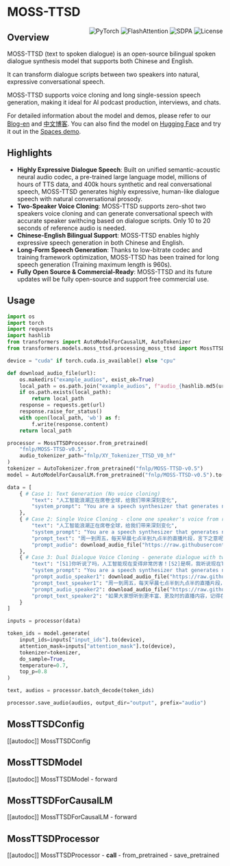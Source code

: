 
<!--Copyright 2025 OpenMOSS and The HuggingFace Team. All rights reserved.
Licensed under the Apache License, Version 2.0 (the "License");
http://www.apache.org/licenses/LICENSE-2.0
-->


# MOSS-TTSD

<div style="float: right;">
<div class="flex flex-wrap space-x-1">
<img alt="PyTorch" src="https://img.shields.io/badge/PyTorch-DE3412?style=flat&logo=pytorch&logoColor=white">
<img alt="FlashAttention" src="https://img.shields.io/badge/%E2%9A%A1%EF%B8%8E%20FlashAttention-eae0c8?style=flat">
<img alt="SDPA" src="https://img.shields.io/badge/SDPA-DE3412?style=flat&logo=pytorch&logoColor=white">
<img alt="License" src="https://img.shields.io/badge/License-Apache%202.0-blue.svg">
</div>
</div>

## Overview

MOSS-TTSD (text to spoken dialogue) is an open-source bilingual spoken dialogue synthesis model that supports both Chinese and English.

It can transform dialogue scripts between two speakers into natural, expressive conversational speech.

MOSS-TTSD supports voice cloning and long single-session speech generation, making it ideal for AI podcast production, interviews, and chats.

For detailed information about the model and demos, please refer to our [Blog-en](https://www.open-moss.com/en/moss-ttsd/) and [中文博客](https://www.open-moss.com/cn/moss-ttsd/). You can also find the model on [Hugging Face](https://huggingface.co/fnlp/MOSS-TTSD-v0.5) and try it out in the [Spaces demo](https://huggingface.co/spaces/fnlp/MOSS-TTSD).

## Highlights

- **Highly Expressive Dialogue Speech**: Built on unified semantic-acoustic neural audio codec, a pre-trained large language model, millions of hours of TTS data, and 400k hours synthetic and real conversational speech, MOSS-TTSD generates highly expressive, human-like dialogue speech with natural conversational prosody.
- **Two-Speaker Voice Cloning**: MOSS-TTSD supports zero-shot two speakers voice cloning and can generate conversational speech with accurate speaker swithcing based on dialogue scripts. Only 10 to 20 seconds of reference audio is needed.
- **Chinese-English Bilingual Support**: MOSS-TTSD enables highly expressive speech generation in both Chinese and English.
- **Long-Form Speech Generation**: Thanks to low-bitrate codec and training framework optimization, MOSS-TTSD has been trained for long speech generation (Training maximum length is 960s).
- **Fully Open Source & Commercial-Ready**: MOSS-TTSD and its future updates will be fully open-source and support free commercial use.


## Usage

```python
import os
import torch
import requests
import hashlib
from transformers import AutoModelForCausalLM, AutoTokenizer
from transformers.models.moss_ttsd.processing_moss_ttsd import MossTTSDProcessor

device = "cuda" if torch.cuda.is_available() else "cpu"

def download_audio_file(url):
    os.makedirs("example_audios", exist_ok=True)
    local_path = os.path.join("example_audios", f"audio_{hashlib.md5(url.encode()).hexdigest()[:8]}.wav")
    if os.path.exists(local_path):
        return local_path
    response = requests.get(url)
    response.raise_for_status()
    with open(local_path, 'wb') as f:
        f.write(response.content)
    return local_path

processor = MossTTSDProcessor.from_pretrained(
    "fnlp/MOSS-TTSD-v0.5",
    audio_tokenizer_path="fnlp/XY_Tokenizer_TTSD_V0_hf"
)
tokenizer = AutoTokenizer.from_pretrained("fnlp/MOSS-TTSD-v0.5")
model = AutoModelForCausalLM.from_pretrained("fnlp/MOSS-TTSD-v0.5").to(device).eval()

data = [
    { # Case 1: Text Generation (No voice cloning)
        "text": "人工智能浪潮正在席卷全球，给我们带来深刻变化",
        "system_prompt": "You are a speech synthesizer that generates natural, realistic, and human-like conversational audio from dialogue text.",
    },
    { # Case 2: Single Voice Cloning - clone one speaker's voice from reference audio
        "text": "人工智能浪潮正在席卷全球，给我们带来深刻变化",
        "system_prompt": "You are a speech synthesizer that generates natural, realistic, and human-like conversational audio from dialogue text.",
        "prompt_text": "周一到周五，每天早晨七点半到九点半的直播片段，言下之意呢就是废话有点儿多，大家也别嫌弃，因为这都是直播间最真实的状态",
        "prompt_audio": download_audio_file("https://raw.githubusercontent.com/OpenMOSS/MOSS-TTSD/main/examples/zh_spk1_moon.wav"),
    },
    { # Case 3: Dual Dialogue Voice Cloning - generate dialogue with two different speaker voices
        "text": "[S1]你听说了吗，人工智能现在变得非常厉害！[S2]是啊，我听说现在TTS模型生成的声音已经非常逼真了",
        "system_prompt": "You are a speech synthesizer that generates natural, realistic, and human-like conversational audio from dialogue text.",
        "prompt_audio_speaker1": download_audio_file("https://raw.githubusercontent.com/OpenMOSS/MOSS-TTSD/main/examples/zh_spk1_moon.wav"),
        "prompt_text_speaker1": "周一到周五，每天早晨七点半到九点半的直播片段，言下之意呢就是废话有点儿多，大家也别嫌弃，因为这都是直播间最真实的状态",
        "prompt_audio_speaker2": download_audio_file("https://raw.githubusercontent.com/OpenMOSS/MOSS-TTSD/main/examples/zh_spk2_moon.wav"),
        "prompt_text_speaker2": "如果大家想听到更丰富、更及时的直播内容，记得在周一到周五准时进入直播间，和大家一起，畅聊新消费、新科技、新趋势"
    }
]

inputs = processor(data)

token_ids = model.generate(
    input_ids=inputs["input_ids"].to(device), 
    attention_mask=inputs["attention_mask"].to(device), 
    tokenizer=tokenizer,
    do_sample=True,
    temperature=0.7,
    top_p=0.8
)

text, audios = processor.batch_decode(token_ids)

processor.save_audio(audios, output_dir="output", prefix="audio")
```


## MossTTSDConfig

[[autodoc]] MossTTSDConfig

## MossTTSDModel

[[autodoc]] MossTTSDModel
    - forward

## MossTTSDForCausalLM

[[autodoc]] MossTTSDForCausalLM
    - forward

## MossTTSDProcessor

[[autodoc]] MossTTSDProcessor
    - __call__
    - from_pretrained
    - save_pretrained
